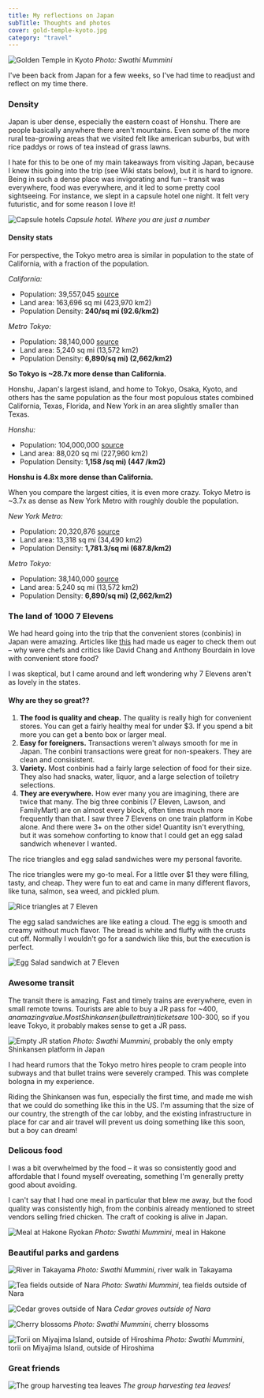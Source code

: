 ```yaml
---
title: My reflections on Japan
subTitle: Thoughts and photos
cover: gold-temple-kyoto.jpg
category: "travel"
---
```


![Golden Temple in Kyoto](./gold-temple-kyoto.jpg)
_Photo: Swathi Mummini_

I've been back from Japan for a few weeks, so I've had time to readjust and reflect on my time there.

### Density
Japan is uber dense, especially the eastern coast of Honshu. There are people basically anywhere there aren't mountains. Even some of the more rural tea-growing areas that we visited felt like american suburbs, but with rice paddys or rows of tea instead of grass lawns.

I hate for this to be one of my main takeaways from visiting Japan, because I knew this going into the trip (see Wiki stats below), but it is hard to ignore. Being in such a dense place was invigorating and fun – transit was everywhere, food was everywhere, and it led to some pretty cool sightseeing. For instance, we slept in a capsule hotel one night. It felt very futuristic, and for some reason I love it!


![Capsule hotels](./capsules.jpg)
_Capsule hotel. Where you are just a number_

#### Density stats
For perspective, the Tokyo metro area is similar in population to the state of California, with a fraction of the population.

_California:_
* Population:	39,557,045 [source](https://en.wikipedia.org/wiki/California#Population)
* Land area: 163,696 sq mi (423,970 km2)
* Population Density:	**240/sq mi (92.6/km2)**

_Metro Tokyo:_
* Population:	38,140,000 [source](https://en.wikipedia.org/wiki/Tokyo)
* Land area: 5,240 sq mi (13,572 km2)
* Population Density:	**6,890/sq mi) (2,662/km2)**

**So Tokyo is ~28.7x more dense than California.**

Honshu, Japan's largest island, and home to Tokyo, Osaka, Kyoto, and others has the same population as the four most populous states combined California, Texas, Florida, and New York in an area slightly smaller than Texas.

_Honshu:_
* Population:	104,000,000 [source](https://en.wikipedia.org/wiki/Honshu)
* Land area: 88,020 sq mi (227,960 km2)
* Population Density:	**1,158 /sq mi) (447 /km2)**

**Honshu is 4.8x more dense than California.**

When you compare the largest cities, it is even more crazy. Tokyo Metro is ~3.7x as dense as New York Metro with roughly double the population.

_New York Metro:_
* Population:	20,320,876 [source](https://en.wikipedia.org/wiki/New_York_metropolitan_area#Metropolitan_Statistical_Area)
* Land area: 13,318 sq mi (34,490 km2)
* Population Density:	**1,781.3/sq mi (687.8/km2)**

_Metro Tokyo:_
* Population:	38,140,000 [source](https://en.wikipedia.org/wiki/Tokyo)
* Land area: 5,240 sq mi (13,572 km2)
* Population Density:	**6,890/sq mi) (2,662/km2)**

### The land of 1000 7 Elevens
We had heard going into the trip that the convenient stores (conbinis) in Japan were amazing. Articles like [this](https://www.eater.com/2017/2/21/14668440/tokyo-convenience-store-conbini-snacks) had made us eager to check them out – why were chefs and critics like David Chang and Anthony Bourdain in love with convenient store food?

I was skeptical, but I came around and left wondering why 7 Elevens aren't as lovely in the states.

#### Why are they so great??

1. **The food is quality and cheap.** The quality is really high for convenient stores. You can get a fairly healthy meal for under $3. If you spend a bit more you can get a bento box or larger meal.
1. **Easy for foreigners.** Transactions weren't always smooth for me in Japan. The conbini transactions were great for non-speakers. They are clean and consisistent.
1. **Variety.** Most conbinis had a fairly large selection of food for their size. They also had snacks, water, liquor, and a large selection of toiletry selections.
1. **They are everywhere.** How ever many you are imagining, there are twice that many. The big three conbinis (7 Eleven, Lawson, and FamilyMart) are on almost every block, often times much more frequently than that. I saw three 7 Elevens on one train platform in Kobe alone. And there were 3+ on the other side! Quantity isn't everything, but it was somehow conforting to know that I could get an egg salad sandwich whenever I wanted.

The rice triangles and egg salad sandwiches were my personal favorite.

The rice triangles were my go-to meal. For a little over $1 they were filling, tasty, and cheap. They were fun to eat and came in many different flavors, like tuna, salmon, sea weed, and pickled plum.

![Rice triangles at 7 Eleven](./711-rice-triangle.jpg)

The egg salad sandwiches are like eating a cloud. The egg is smooth and creamy without much flavor. The bread is white and fluffy with the crusts cut off. Normally I wouldn't go for a sandwich like this, but the execution is perfect.

![Egg Salad sandwich at 7 Eleven](./711-egg-salad.jpg)

### Awesome transit
The transit there is amazing. Fast and timely trains are everywhere, even in small remote towns. Tourists are able to buy a JR pass for ~$400, an amazing value. Most Shinkansen (bullet train) tickets are ~$100-300, so if you leave Tokyo, it probably makes sense to get a JR pass.

![Empty JR station](./jr-empty.jpg)
_Photo: Swathi Mummini_, probably the only empty Shinkansen platform in Japan

I had heard rumors that the Tokyo metro hires people to cram people into subways and that bullet trains were severely cramped. This was complete bologna in my experience.

Riding the Shinkansen was fun, especially the first time, and made me wish that we could do something like this in the US. I'm assuming that the size of our country,  the strength of the car lobby, and the existing infrastructure in place for car and air travel will prevent us doing something like this soon, but a boy can dream!

### Delicous food

I was a bit overwhelmed by the food – it was so consistently good and affordable that I found myself overeating, something I'm generally pretty good about avoiding.

I can't say that I had one meal in particular that blew me away, but the food quality was consistently high, from the conbinis already mentioned to street vendors selling fried chicken. The craft of cooking is alive in Japan.

![Meal at Hakone Ryokan](./hakone-meal.jpg)
_Photo: Swathi Mummini_, meal in Hakone

### Beautiful parks and gardens

<!-- ADD MORE HERE -->

![River in Takayama](./takayama-night.jpg)
_Photo: Swathi Mummini_, river walk in Takayama

![Tea fields outside of Nara](./tea-fields.png)
_Photo: Swathi Mummini_, tea fields outside of Nara

![Cedar groves outside of Nara](./cedar-groves.png)
_Cedar groves outside of Nara_

![Cherry blossoms](./cherry-blossoms-bright.jpg)
_Photo: Swathi Mummini_, cherry blossoms

![Torii on Miyajima Island, outside of Hiroshima](./arches.jpg)
_Photo: Swathi Mummini_, torii on Miyajima Island, outside of Hiroshima

### Great friends

![The group harvesting tea leaves](./the-bunch-clustered.jpg)
_The group harvesting tea leaves!_